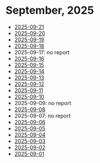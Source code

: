 # September, 2025

* [2025-09-21](21)
* [2025-09-20](20)
* [2025-09-19](19)
* [2025-09-18](18)
* 2025-09-17: no report
* [2025-09-16](16)
* [2025-09-15](15)
* [2025-09-14](14)
* [2025-09-13](13)
* [2025-09-12](12)
* [2025-09-11](11)
* [2025-09-10](10)
* 2025-09-09: no report
* [2025-09-08](08)
* 2025-09-07: no report
* [2025-09-06](06)
* [2025-09-05](05)
* [2025-09-04](04)
* [2025-09-03](03)
* [2025-09-02](02)
* [2025-09-01](01)
